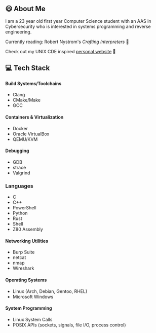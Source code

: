 ## 😃 About Me
I am a 23 year old first year Computer Science student with an AAS in Cybersecurity who is interested in systems programming and reverse engineering.

Currently reading: Robert Nystrom's *Crafting Interpreters* :book:

Check out my UNIX CDE inspired [personal website](https://nniemeir.github.io) 🌛

## :computer: Tech Stack 
#### Build Systems/Toolchains 
* Clang
* CMake/Make
* GCC

#### Containers & Virtualization
* Docker
* Oracle VirtualBox
* QEMU/KVM 

#### Debugging 
* GDB
* strace
* Valgrind

### Languages 
* C
* C++
* PowerShell
* Python
* Rust
* Shell
* Z80 Assembly

#### Networking Utilities
* Burp Suite
* netcat
* nmap
* Wireshark

#### Operating Systems
* Linux (Arch, Debian, Gentoo, RHEL)
* Microsoft Windows

#### System Programming
* Linux System Calls
* POSIX APIs (sockets, signals, file I/O, process control)
